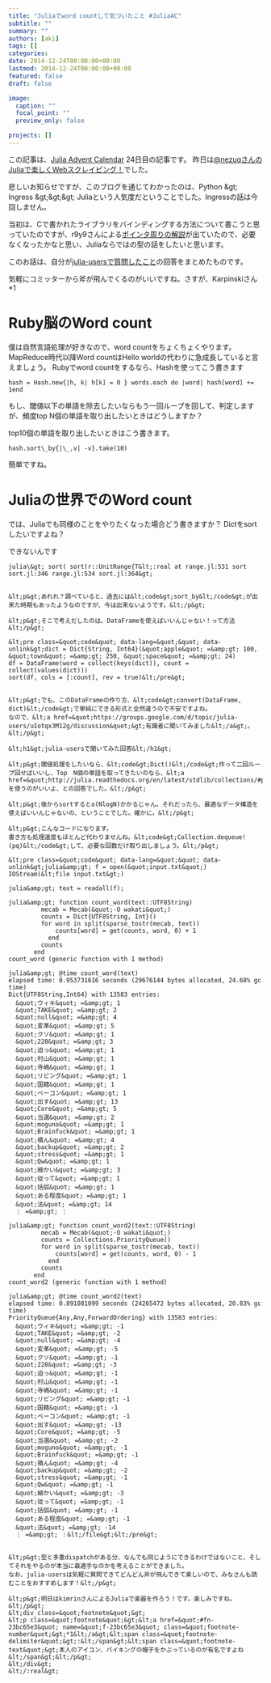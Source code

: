 ```yaml
---
title: "Juliaでword countして気づいたこと #JuliaAC"
subtitle: ""
summary: ""
authors: [aki]
tags: []
categories: 
date: 2014-12-24T00:00:00+00:00
lastmod: 2014-12-24T00:00:00+00:00
featured: false
draft: false

image:
  caption: ""
  focal_point: ""
  preview_only: false

projects: []
---
```

この記事は、[Julia Advent Calendar](http://qiita.com/advent-calendar/2014/julialang) 24日目の記事です。 昨日は[@nezuqさんのJuliaで楽しくWebスクレイピング！](http://qiita.com/nezuq/items/58ad2431654b5a494543)でした。

悲しいお知らせですが、このブログを通じてわかったのは、Python \&gt; Ingress \&gt;\&gt;\&gt; Juliaという人気度だということでした。Ingressの話は今回しません。

当初は、Cで書かれたライブラリをバインディングする方法について書こうと思っていたのですが、r9y9さんによる[ポインタ周りの解説](http://r9y9.github.io/blog/2014/12/09/julia-advent-calender-2014-poiner-tips/)が出ていたので、必要なくなったかなと思い、Juliaならではの型の話をしたいと思います。

このお話は、自分が[julia-usersで質問したこと](https://groups.google.com/d/topic/julia-users/uIotqx3M12g/discussion)の回答をまとめたものです。

気軽にコミッターから斧が飛んでくるのがいいですね。さすが、Karpinskiさん\*1

# Ruby脳のWord count

僕は自然言語処理が好きなので、word countをちょくちょくやります。MapReduce時代以降Word countはHello worldの代わりに急成長していると言えましょう。 Rubyでword countをするなら、Hashを使ってこう書きます

    hash = Hash.new{|h, k| h[k] = 0 } words.each do |word| hash[word] += 1end

もし、閾値以下の単語を除去したいならもう一回ループを回して、判定しますが、頻度top N個の単語を取り出したいときはどうしますか？

top10個の単語を取り出したいときはこう書きます。

    hash.sort\_by{|\_,v| -v}.take(10)

簡単ですね。

# Juliaの世界でのWord count

では、Juliaでも同様のことをやりたくなった場合どう書きますか？ Dictをsortしたいですよね？

できないんです

    julia\&gt; sort( sort(r::UnitRange{T&lt;:real at range.jl:531 sort sort.jl:346 range.jl:534 sort.jl:364&gt;
    
    
    &lt;p&gt;あれれ？調べていると、過去には&lt;code&gt;sort_by&lt;/code&gt;が出来た時期もあったようなのですが、今は出来ないようです。&lt;/p&gt;
    
    &lt;p&gt;そこで考えだしたのは、DataFrameを使えばいいんじゃない！って方法&lt;/p&gt;
    
    &lt;pre class=&quot;code&quot; data-lang=&quot;&quot; data-unlink&gt;dict = Dict{String, Int64}(&quot;apple&quot; =&amp;gt; 100, &quot;town&quot; =&amp;gt; 250, &quot;space&quot; =&amp;gt; 24)
    df = DataFrame(word = collect(keys(dict)), count = collect(values(dict)))
    sort(df, cols = [:count], rev = true)&lt;/pre&gt;
    
    
    &lt;p&gt;でも、このDataFrameの作り方、&lt;code&gt;convert(DataFrame, dict)&lt;/code&gt;で単純にできる形式と全然違うので不安ですよね。
    なので、&lt;a href=&quot;https://groups.google.com/d/topic/julia-users/uIotqx3M12g/discussion&quot;&gt;有識者に聞いてみました&lt;/a&gt;。&lt;/p&gt;
    
    &lt;h1&gt;julia-usersで聞いてみた回答&lt;/h1&gt;
    
    &lt;p&gt;閾値処理をしたいなら、&lt;code&gt;Dict()&lt;/code&gt;作って二回ループ回せばいいし、Top　N個の単語を取ってきたいのなら、&lt;a href=&quot;http://julia.readthedocs.org/en/latest/stdlib/collections/#priorityqueue&quot;&gt;&lt;code&gt;PriorityQueue()&lt;/code&gt;&lt;/a&gt;を使うのがいいよ、との回答でした。&lt;/p&gt;
    
    &lt;p&gt;後からsortするとo(NlogN)かかるじゃん。それだったら、最適なデータ構造を使えばいいんじゃないの、ということでした。確かに。&lt;/p&gt;
    
    &lt;p&gt;こんなコードになります。
    書き方も処理速度もほとんど代わりませんね。&lt;code&gt;Collection.dequeue!(pq)&lt;/code&gt;して、必要な回数だけ取り出しましょう。&lt;/p&gt;
    
    &lt;pre class=&quot;code&quot; data-lang=&quot;&quot; data-unlink&gt;julia&amp;gt; f = open(&quot;input.txt&quot;)
    IOStream(&lt;file input.txt&gt;)
    
    julia&amp;gt; text = readall(f);
    
    julia&amp;gt; function count_word(text::UTF8String)
             mecab = Mecab(&quot;-O wakati&quot;)
             counts = Dict{UTF8String, Int}()
             for word in split(sparse_tostr(mecab, text))
                 counts[word] = get(counts, word, 0) + 1
               end
             counts
           end
    count_word (generic function with 1 method)
    
    julia&amp;gt; @time count_word(text)
    elapsed time: 0.953731616 seconds (29676144 bytes allocated, 24.68% gc time)
    Dict{UTF8String,Int64} with 13583 entries:
      &quot;ウィキ&quot; =&amp;gt; 1
      &quot;TAKE&quot; =&amp;gt; 2
      &quot;null&quot; =&amp;gt; 4
      &quot;変革&quot; =&amp;gt; 5
      &quot;クソ&quot; =&amp;gt; 1
      &quot;228&quot; =&amp;gt; 3
      &quot;迫っ&quot; =&amp;gt; 1
      &quot;村山&quot; =&amp;gt; 1
      &quot;寺嶋&quot; =&amp;gt; 1
      &quot;リビング&quot; =&amp;gt; 1
      &quot;国籍&quot; =&amp;gt; 1
      &quot;ベーコン&quot; =&amp;gt; 1
      &quot;出す&quot; =&amp;gt; 13
      &quot;Core&quot; =&amp;gt; 5
      &quot;当選&quot; =&amp;gt; 2
      &quot;moguno&quot; =&amp;gt; 1
      &quot;Brainfuck&quot; =&amp;gt; 1
      &quot;積ん&quot; =&amp;gt; 4
      &quot;backup&quot; =&amp;gt; 2
      &quot;stress&quot; =&amp;gt; 1
      &quot;Qw&quot; =&amp;gt; 1
      &quot;細かい&quot; =&amp;gt; 3
      &quot;従って&quot; =&amp;gt; 1
      &quot;括弧&quot; =&amp;gt; 1
      &quot;ある程度&quot; =&amp;gt; 1
      &quot;法&quot; =&amp;gt; 14
      ⋮ =&amp;gt; ⋮
    
    julia&amp;gt; function count_word2(text::UTF8String)
             mecab = Mecab(&quot;-O wakati&quot;)
             counts = Collections.PriorityQueue()
             for word in split(sparse_tostr(mecab, text))
                 counts[word] = get(counts, word, 0) - 1
               end
             counts
           end
    count_word2 (generic function with 1 method)
    
    julia&amp;gt; @time count_word2(text)
    elapsed time: 0.891081099 seconds (24265472 bytes allocated, 20.83% gc time)
    PriorityQueue{Any,Any,ForwardOrdering} with 13583 entries:
      &quot;ウィキ&quot; =&amp;gt; -1
      &quot;TAKE&quot; =&amp;gt; -2
      &quot;null&quot; =&amp;gt; -4
      &quot;変革&quot; =&amp;gt; -5
      &quot;クソ&quot; =&amp;gt; -1
      &quot;228&quot; =&amp;gt; -3
      &quot;迫っ&quot; =&amp;gt; -1
      &quot;村山&quot; =&amp;gt; -1
      &quot;寺嶋&quot; =&amp;gt; -1
      &quot;リビング&quot; =&amp;gt; -1
      &quot;国籍&quot; =&amp;gt; -1
      &quot;ベーコン&quot; =&amp;gt; -1
      &quot;出す&quot; =&amp;gt; -13
      &quot;Core&quot; =&amp;gt; -5
      &quot;当選&quot; =&amp;gt; -2
      &quot;moguno&quot; =&amp;gt; -1
      &quot;Brainfuck&quot; =&amp;gt; -1
      &quot;積ん&quot; =&amp;gt; -4
      &quot;backup&quot; =&amp;gt; -2
      &quot;stress&quot; =&amp;gt; -1
      &quot;Qw&quot; =&amp;gt; -1
      &quot;細かい&quot; =&amp;gt; -3
      &quot;従って&quot; =&amp;gt; -1
      &quot;括弧&quot; =&amp;gt; -1
      &quot;ある程度&quot; =&amp;gt; -1
      &quot;法&quot; =&amp;gt; -14
      ⋮ =&amp;gt; ⋮&lt;/file&gt;&lt;/pre&gt;
    
    
    &lt;p&gt;型と多重dispatchがある分、なんでも同じようにできるわけではないこと、そしてそれをやるのが本当に最適手なのかを考えることができました。
    なお、julia-usersは気軽に質問できてどんどん斧が飛んできて楽しいので、みなさんも読むことをおすすめします！&lt;/p&gt;
    
    &lt;p&gt;明日はkimrinさんによるJuliaで楽器を作ろう！です。楽しみですね。&lt;/p&gt;
    &lt;div class=&quot;footnote&quot;&gt;
    &lt;p class=&quot;footnote&quot;&gt;&lt;a href=&quot;#fn-23bc65e3&quot; name=&quot;f-23bc65e3&quot; class=&quot;footnote-number&quot;&gt;*1&lt;/a&gt;&lt;span class=&quot;footnote-delimiter&quot;&gt;:&lt;/span&gt;&lt;span class=&quot;footnote-text&quot;&gt;本人のアイコン、バイキングの帽子をかぶっているのが有名ですよね&lt;/span&gt;&lt;/p&gt;
    &lt;/div&gt;
    &lt;/:real&gt;


